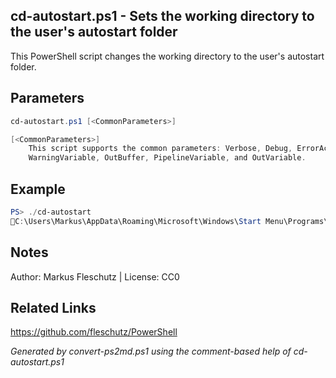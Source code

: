 ## cd-autostart.ps1 - Sets the working directory to the user's autostart folder

This PowerShell script changes the working directory to the user's autostart folder.

## Parameters
```powershell
cd-autostart.ps1 [<CommonParameters>]

[<CommonParameters>]
    This script supports the common parameters: Verbose, Debug, ErrorAction, ErrorVariable, WarningAction, 
    WarningVariable, OutBuffer, PipelineVariable, and OutVariable.
```

## Example
```powershell
PS> ./cd-autostart
📂C:\Users\Markus\AppData\Roaming\Microsoft\Windows\Start Menu\Programs\Startup

```

## Notes
Author: Markus Fleschutz | License: CC0

## Related Links
https://github.com/fleschutz/PowerShell

*Generated by convert-ps2md.ps1 using the comment-based help of cd-autostart.ps1*
